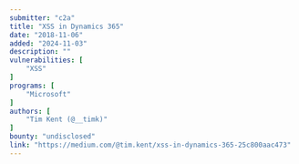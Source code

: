 ```yaml
---
submitter: "c2a"
title: "XSS in Dynamics 365"
date: "2018-11-06"
added: "2024-11-03"
description: ""
vulnerabilities: [
    "XSS"
]
programs: [
    "Microsoft"
]
authors: [
    "Tim Kent (@__timk)"
]
bounty: "undisclosed"
link: "https://medium.com/@tim.kent/xss-in-dynamics-365-25c800aac473"
---
```




